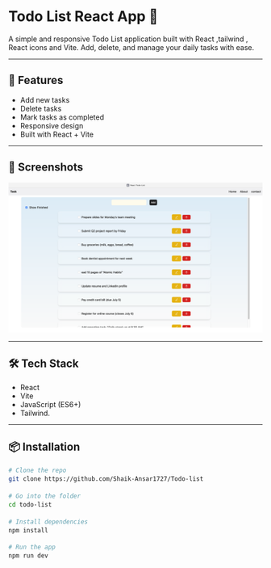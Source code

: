 # Todo List React App 📝

A simple and responsive Todo List application built with React ,tailwind , React icons and Vite. Add, delete, and manage your daily tasks with ease.

---

## 🚀 Features

- Add new tasks
- Delete tasks
- Mark tasks as completed
- Responsive design
- Built with React + Vite

---

## 📸 Screenshots


![Todo App Screenshot](screenshots/todo-screenshot.png)


---

## 🛠️ Tech Stack

- React
- Vite
- JavaScript (ES6+)
-  Tailwind.

---

## 📦 Installation

```bash
# Clone the repo
git clone https://github.com/Shaik-Ansar1727/Todo-list

# Go into the folder
cd todo-list

# Install dependencies
npm install

# Run the app
npm run dev
